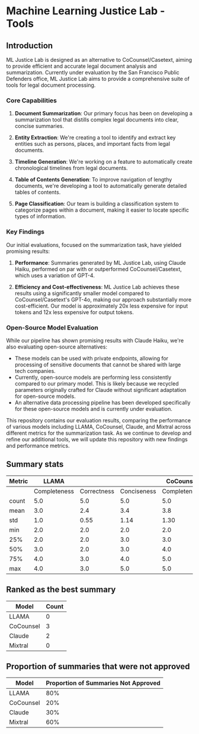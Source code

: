 # Machine Learning Justice Lab - Tools

## Introduction

ML Justice Lab is designed as an alternative to CoCounsel/Casetext, aiming to provide efficient and accurate legal document analysis and summarization. Currently under evaluation by the San Francisco Public Defenders office, ML Justice Lab aims to provide a comprehensive suite of tools for legal document processing.

### Core Capabilities

1. **Document Summarization**: Our primary focus has been on developing a summarization tool that distills complex legal documents into clear, concise summaries.

2. **Entity Extraction**: We're creating a tool to identify and extract key entities such as persons, places, and important facts from legal documents.

3. **Timeline Generation**: We're working on a feature to automatically create chronological timelines from legal documents.

4. **Table of Contents Generation**: To improve navigation of lengthy documents, we're developing a tool to automatically generate detailed tables of contents.

5. **Page Classification**: Our team is building a classification system to categorize pages within a document, making it easier to locate specific types of information.

### Key Findings

Our initial evaluations, focused on the summarization task, have yielded promising results:

1. **Performance**: Summaries generated by ML Justice Lab, using Claude Haiku, performed on par with or outperformed CoCounsel/Casetext, which uses a variation of GPT-4.

2. **Efficiency and Cost-effectiveness**: ML Justice Lab achieves these results using a significantly smaller model compared to CoCounsel/Casetext's GPT-4o, making our approach substantially more cost-efficient. Our model is approximately 20x less expensive for input tokens and 12x less expensive for output tokens.

### Open-Source Model Evaluation

While our pipeline has shown promising results with Claude Haiku, we're also evaluating open-source alternatives:

- These models can be used with private endpoints, allowing for processing of sensitive documents that cannot be shared with large tech companies.
- Currently, open-source models are performing less consistently compared to our primary model. This is likely because we recycled parameters originally crafted for Claude without significant adaptation for open-source models.
- An alternative data processing pipeline has been developed specifically for these open-source models and is currently under evaluation.

This repository contains our evaluation results, comparing the performance of various models including LLAMA, CoCounsel, Claude, and Mixtral across different metrics for the summarization task. As we continue to develop and refine our additional tools, we will update this repository with new findings and performance metrics.

## Summary stats
| Metric | LLAMA |  |  | CoCounsel |  |  | Claude |  |  | Mixtral |  |  |
|--------|-------|-------|-------|-----------|-------|-------|--------|-------|-------|---------|-------|-------|
|        | Completeness | Correctness | Conciseness | Completeness | Correctness | Conciseness | Completeness | Correctness | Conciseness | Completeness | Correctness | Conciseness |
| count  | 5.0   | 5.0   | 5.0   | 5.0       | 5.0   | 5.0   | 10.0   | 10.0  | 10.0  | 5.0     | 5.0   | 5.0   |
| mean   | 3.0   | 2.4   | 3.4   | 3.8       | 4.0   | 4.4   | 4.1    | 3.5   | 3.9   | 3.0     | 2.2   | 3.6   |
| std    | 1.0   | 0.55  | 1.14  | 1.30      | 1.41  | 0.89  | 1.10   | 1.27  | 0.99  | 1.0     | 0.84  | 1.14  |
| min    | 2.0   | 2.0   | 2.0   | 2.0       | 2.0   | 3.0   | 2.0    | 2.0   | 2.0   | 2.0     | 1.0   | 2.0   |
| 25%    | 2.0   | 2.0   | 3.0   | 3.0       | 3.0   | 4.0   | 3.25   | 2.25  | 3.25  | 2.0     | 2.0   | 3.0   |
| 50%    | 3.0   | 2.0   | 3.0   | 4.0       | 5.0   | 5.0   | 4.5    | 3.5   | 4.0   | 3.0     | 2.0   | 4.0   |
| 75%    | 4.0   | 3.0   | 4.0   | 5.0       | 5.0   | 5.0   | 5.0    | 4.75  | 4.75  | 4.0     | 3.0   | 4.0   |
| max    | 4.0   | 3.0   | 5.0   | 5.0       | 5.0   | 5.0   | 5.0    | 5.0   | 5.0   | 4.0     | 3.0   | 5.0   |

## Ranked as the best summary
| Model    | Count |
|----------|-------|
| LLAMA    | 0     |
| CoCounsel| 3     |
| Claude   | 2     |
| Mixtral  | 0     |

## Proportion of summaries that were not approved
| Model    | Proportion of Summaries Not Approved |
|----------|------------------------------------|
| LLAMA    | 80%                                |
| CoCounsel| 20%                                |
| Claude   | 30%                                |
| Mixtral  | 60%                                |